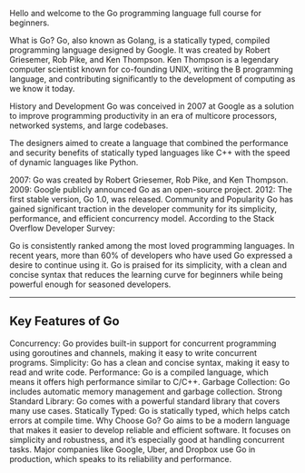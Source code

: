 Hello and welcome to the Go programming language full course for beginners. 

What is Go?
Go, also known as Golang, is a statically typed, compiled programming language designed by Google. It was created by Robert Griesemer, Rob Pike, and Ken Thompson. Ken Thompson is a legendary computer scientist known for co-founding UNIX, writing the B programming language, and contributing significantly to the development of computing as we know it today.

History and Development
Go was conceived in 2007 at Google as a solution to improve programming productivity in an era of multicore processors, networked systems, and large codebases. 

The designers aimed to create a language that combined the performance and security benefits of statically typed languages like C++ with the speed of dynamic languages like Python.

2007: Go was created by Robert Griesemer, Rob Pike, and Ken Thompson.
2009: Google publicly announced Go as an open-source project.
2012: The first stable version, Go 1.0, was released.
Community and Popularity
Go has gained significant traction in the developer community for its simplicity, performance, and efficient concurrency model. According to the Stack Overflow Developer Survey:

Go is consistently ranked among the most loved programming languages. In recent years, more than 60% of developers who have used Go expressed a desire to continue using it.
Go is praised for its simplicity, with a clean and concise syntax that reduces the learning curve for beginners while being powerful enough for seasoned developers.

-------------------
Key Features of Go
-------------------
Concurrency: Go provides built-in support for concurrent programming using goroutines and channels, making it easy to write concurrent programs.
Simplicity: Go has a clean and concise syntax, making it easy to read and write code.
Performance: Go is a compiled language, which means it offers high performance similar to C/C++.
Garbage Collection: Go includes automatic memory management and garbage collection.
Strong Standard Library: Go comes with a powerful standard library that covers many use cases.
Statically Typed: Go is statically typed, which helps catch errors at compile time.
Why Choose Go?
Go aims to be a modern language that makes it easier to develop reliable and efficient software. It focuses on simplicity and robustness, and it’s especially good at handling concurrent tasks. Major companies like Google, Uber, and Dropbox use Go in production, which speaks to its reliability and performance.